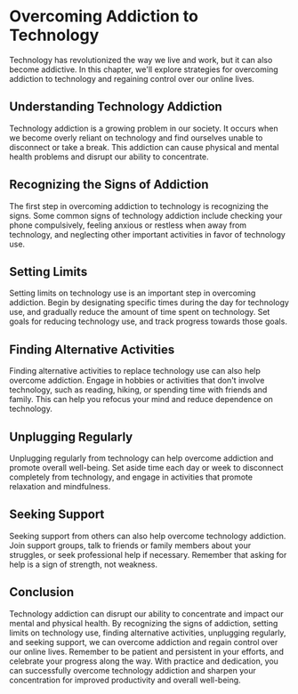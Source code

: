 Overcoming Addiction to Technology
============================================================

Technology has revolutionized the way we live and work, but it can also become addictive. In this chapter, we'll explore strategies for overcoming addiction to technology and regaining control over our online lives.

Understanding Technology Addiction
----------------------------------

Technology addiction is a growing problem in our society. It occurs when we become overly reliant on technology and find ourselves unable to disconnect or take a break. This addiction can cause physical and mental health problems and disrupt our ability to concentrate.

Recognizing the Signs of Addiction
----------------------------------

The first step in overcoming addiction to technology is recognizing the signs. Some common signs of technology addiction include checking your phone compulsively, feeling anxious or restless when away from technology, and neglecting other important activities in favor of technology use.

Setting Limits
--------------

Setting limits on technology use is an important step in overcoming addiction. Begin by designating specific times during the day for technology use, and gradually reduce the amount of time spent on technology. Set goals for reducing technology use, and track progress towards those goals.

Finding Alternative Activities
------------------------------

Finding alternative activities to replace technology use can also help overcome addiction. Engage in hobbies or activities that don't involve technology, such as reading, hiking, or spending time with friends and family. This can help you refocus your mind and reduce dependence on technology.

Unplugging Regularly
--------------------

Unplugging regularly from technology can help overcome addiction and promote overall well-being. Set aside time each day or week to disconnect completely from technology, and engage in activities that promote relaxation and mindfulness.

Seeking Support
---------------

Seeking support from others can also help overcome technology addiction. Join support groups, talk to friends or family members about your struggles, or seek professional help if necessary. Remember that asking for help is a sign of strength, not weakness.

Conclusion
----------

Technology addiction can disrupt our ability to concentrate and impact our mental and physical health. By recognizing the signs of addiction, setting limits on technology use, finding alternative activities, unplugging regularly, and seeking support, we can overcome addiction and regain control over our online lives. Remember to be patient and persistent in your efforts, and celebrate your progress along the way. With practice and dedication, you can successfully overcome technology addiction and sharpen your concentration for improved productivity and overall well-being.
